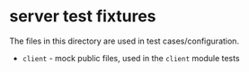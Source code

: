 # server test fixtures

The files in this directory are used in test cases/configuration.

- `client` - mock public files, used in the `client` module tests
